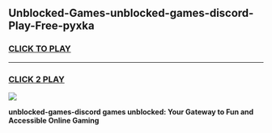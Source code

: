 
## Unblocked-Games-unblocked-games-discord-Play-Free-pyxka
<h3>
<a href="https://premium76.site?title=unblocked-games-discord&ref=15A">CLICK TO PLAY</a></h3>
<hr>

<h3>
<a href="https://premium76.site?title=unblocked-games-discord&ref=15A">CLICK 2 PLAY</a>
  
</h3>

<a href="https://premium76.site?title=unblocked-games-discord&ref=15A"><img src="https://clearcache.store/games.png"></a>


**unblocked-games-discord games unblocked: Your Gateway to Fun and Accessible Online Gaming**
